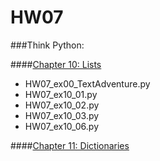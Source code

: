 # HW07

###Think Python:

####[Chapter 10: Lists][ch10]
+ HW07_ex00_TextAdventure.py
+ HW07_ex10_01.py
+ HW07_ex10_02.py
+ HW07_ex10_03.py
+ HW07_ex10_06.py

####[Chapter 11: Dictionaries][ch11]

<!-- Links -->

[ch10]: http://www.greenteapress.com/thinkpython/html/thinkpython011.html
[ch11]: http://www.greenteapress.com/thinkpython/html/thinkpython012.html